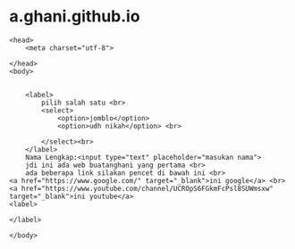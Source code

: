 # a.ghani.github.io
<!DOCTYPE html>
<html>

    <head>
        <meta charset="utf-8">

    </head>
    <body>


        <label>
            pilih salah satu <br>
            <select>
                <option>jomblo</option>
                <option>udh nikah</option> <br>
                
            </select><br>
        </label>
        Nama Lengkap:<input type="text" placeholder="masukan nama">
        jdi ini ada web buatanghani yang pertama <br>
        ada beberapa link silakan pencet di bawah ini <br>
    <a href="https://www.google.com/" target="_blank">ini google</a> <br>
    <a href="https://www.youtube.com/channel/UCROpS6FGkmFcPsl8SUWmsxw" target="_blank">ini youtube</a>
    <label>

    </label>

    </body>
</html>

